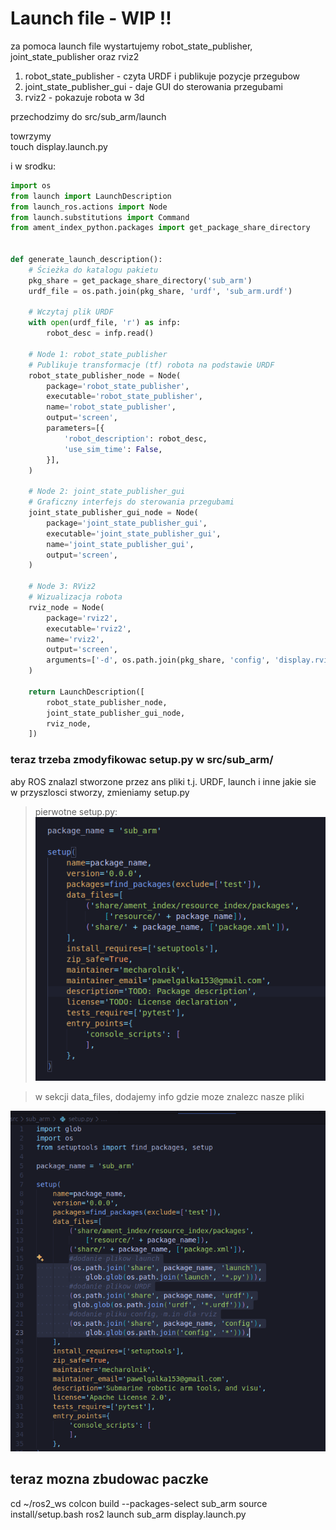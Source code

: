 # Launch file - WIP !!

za pomoca launch file wystartujemy robot_state_publisher, joint_state_publisher oraz rviz2  

1. robot_state_publisher - czyta URDF i publikuje pozycje przegubow
2. joint_state_publisher_gui - daje GUI do sterowania przegubami
3. rviz2 - pokazuje robota w 3d

przechodzimy do src/sub_arm/launch  

towrzymy  
    touch display.launch.py

i w srodku:
```python
import os
from launch import LaunchDescription
from launch_ros.actions import Node
from launch.substitutions import Command
from ament_index_python.packages import get_package_share_directory


def generate_launch_description():
    # Ścieżka do katalogu pakietu
    pkg_share = get_package_share_directory('sub_arm')
    urdf_file = os.path.join(pkg_share, 'urdf', 'sub_arm.urdf')
    
    # Wczytaj plik URDF
    with open(urdf_file, 'r') as infp:
        robot_desc = infp.read()

    # Node 1: robot_state_publisher
    # Publikuje transformacje (tf) robota na podstawie URDF
    robot_state_publisher_node = Node(
        package='robot_state_publisher',
        executable='robot_state_publisher',
        name='robot_state_publisher',
        output='screen',
        parameters=[{
            'robot_description': robot_desc,
            'use_sim_time': False,
        }],
    )

    # Node 2: joint_state_publisher_gui
    # Graficzny interfejs do sterowania przegubami
    joint_state_publisher_gui_node = Node(
        package='joint_state_publisher_gui',
        executable='joint_state_publisher_gui',
        name='joint_state_publisher_gui',
        output='screen',
    )

    # Node 3: RViz2
    # Wizualizacja robota
    rviz_node = Node(
        package='rviz2',
        executable='rviz2',
        name='rviz2',
        output='screen',
        arguments=['-d', os.path.join(pkg_share, 'config', 'display.rviz')],
    )

    return LaunchDescription([
        robot_state_publisher_node,
        joint_state_publisher_gui_node,
        rviz_node,
    ])
```

### teraz trzeba zmodyfikowac setup.py w src/sub_arm/

aby ROS znalazl stworzone przez ans pliki t.j. URDF, launch i inne jakie sie w przyszlosci stworzy, zmieniamy setup.py

> pierwotne setup.py:
![alt text](image-2.png)

> w sekcji data_files, dodajemy info gdzie moze znalezc nasze pliki

![alt text](image-4.png)

## teraz mozna zbudowac paczke

cd ~/ros2_ws
colcon build --packages-select sub_arm
source install/setup.bash
ros2 launch sub_arm display.launch.py

